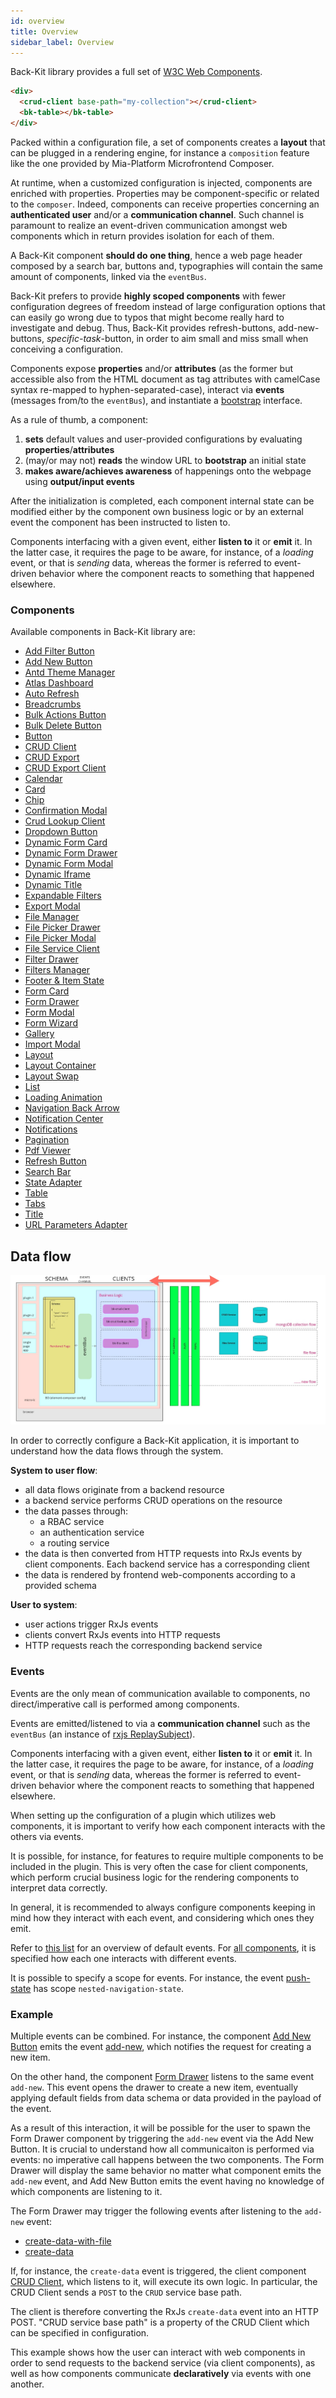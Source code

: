 ```yaml
---
id: overview
title: Overview
sidebar_label: Overview
---
```


<!--
WARNING: this file was automatically generated by Mia-Platform Doc Aggregator.
DO NOT MODIFY IT BY HAND.
Instead, modify the source file and run the aggregator to regenerate this file.
-->

[W3C-web-components]: https://www.w3.org/TR/components-intro/
[rxjs ReplaySubject]: https://rxjs.dev/api/index/class/ReplaySubject

[bootstrap]: ./30_page_layout.md#bootstrap-aka-initial-state-injection

[add-filter-button]: ./60_components/10_add_filter_button.md
[add-new-button]: ./60_components/20_add_new_button.md
[antd-theme-manager]: ./60_components/30_antd_theme_manager.md
[atlas-dashboard]: ./60_components/40_atlas_dashboard.md
[auto-refresh]: ./60_components/50_auto_refresh.md
[breadcrumbs]: ./60_components/60_breadcrumbs.md
[bulk-actions-button]: ./60_components/70_bulk_actions_button.md
[bulk-delete-button]: ./60_components/80_bulk_delete_button.md
[button]: ./60_components/90_button.md
[crud-client]: ./60_components/100_crud_client.md
[crud-export]: ./60_components/110_crud_export.md
[crud-export-client]: ./60_components/120_crud_export_client.md
[calendar]: ./60_components/130_calendar.md
[card]: ./60_components/140_card.md
[chip]: ./60_components/150_chip.md
[confirmation-modal]: ./60_components/160_confirmation_modal.md
[crud-lookup-client]: ./60_components/170_crud_lookup_client.md
[dropdown-button]: ./60_components/180_dropdown_button.md
[dynamic-form-card]: ./60_components/190_dynamic_form_card.md
[dynamic-form-drawer]: ./60_components/200_dynamic_form_drawer.md
[dynamic-form-modal]: ./60_components/210_dynamic_form_modal.md
[dynamic-iframe]: ./60_components/220_dynamic_iframe.md
[dynamic-title]: ./60_components/230_dynamic_title.md
[expandable-filters]: ./60_components/240_expandable_filters.md
[export-modal]: ./60_components/250_export_modal.md
[file-manager]: ./60_components/260_file_manager.md
[file-picker-drawer]: ./60_components/270_file_picker_drawer.md
[file-picker-modal]: ./60_components/280_file_picker_modal.md
[file-service-client]: ./60_components/290_file_service_client.md
[filter-drawer]: ./60_components/300_filter_drawer.md
[filters-manager]: ./60_components/310_filters_manager.md
[footer-&-item-state]: ./60_components/320_footer_&_item_state.md
[form-card]: ./60_components/330_form_card.md
[form-drawer]: ./60_components/340_form_drawer.md
[form-modal]: ./60_components/350_form_modal.md
[form-wizard]: ./60_components/360_form_wizard.md
[gallery]: ./60_components/370_gallery.md
[import-modal]: ./60_components/380_import_modal.md
[layout]: ./60_components/390_layout.md
[layout-container]: ./60_components/400_layout_container.md
[layout-swap]: ./60_components/410_layout_swap.md
[list]: ./60_components/420_list.md
[loading-animation]: ./60_components/430_loading_animation.md
[navigation-back-arrow]: ./60_components/440_navigation_back_arrow.md
[notification-center]: ./60_components/450_notification_center.md
[notifications]: ./60_components/460_notifications.md
[pagination]: ./60_components/470_pagination.md
[pdf-viewer]: ./60_components/480_pdf_viewer.md
[refresh-button]: ./60_components/490_refresh_button.md
[search-bar]: ./60_components/500_search_bar.md
[state-adapter]: ./60_components/510_state_adapter.md
[table]: ./60_components/520_table.md
[tabs]: ./60_components/530_tabs.md
[title]: ./60_components/540_title.md
[url-parameters-adapter]: ./60_components/550_url_parameters_adapter.md

[events]: ./70_events.md
[push-state]: ./70_events.md#nested-navigation-state---push
[add-new]: ./70_events.md#add-new
[create-data-with-file]: ./70_events.md#create-data-with-file
[create-data]: ./70_events.md#create-data



Back-Kit library provides a full set of [W3C Web Components][W3C-web-components].

```html
<div>
  <crud-client base-path="my-collection"></crud-client>
  <bk-table></bk-table>
</div>
```

Packed within a configuration file, a set of components creates a **layout** that can be plugged in a rendering engine, for instance a `composition` feature like the one provided by Mia-Platform Microfrontend Composer.

At runtime, when a customized configuration is injected, components are enriched with properties. Properties may be component-specific or related to the `composer`. Indeed, components can receive properties concerning an **authenticated user** and/or a **communication channel**. Such channel is paramount to realize an event-driven communication amongst web components which in return provides isolation for each of them.

A Back-Kit component **should do one thing**, hence a web page header composed by a search bar, buttons and, typographies will contain the same amount of components, linked via the `eventBus`.

Back-Kit prefers to provide **highly scoped components** with fewer configuration degrees of freedom instead of large configuration options that can easily go wrong due to typos that might become really hard to investigate and debug. Thus, Back-Kit provides refresh-buttons, add-new-buttons, *specific-task*-button, in order to aim small and miss small when conceiving a configuration.

Components expose **properties** and/or **attributes** (as the former but accessible also from the HTML document as tag attributes with camelCase syntax re-mapped to hyphen-separated-case), interact via **events** (messages from/to the `eventBus`), and instantiate a [bootstrap] interface.

As a rule of thumb, a component:

1. **sets** default values and user-provided configurations by evaluating **properties**/**attributes**
2. (may/or may not) **reads** the window URL to **bootstrap** an initial state
3. **makes aware/achieves awareness** of happenings onto the webpage using **output/input events**

After the initialization is completed, each component internal state can be modified either by the component own business logic or by an external event the component has been instructed to listen to.

Components interfacing with a given event, either **listen to** it or **emit** it. In the latter case, it requires the page to be aware, for instance, of a *loading* event, or that is *sending* data, whereas the former is referred to event-driven behavior where the component reacts to something that happened elsewhere.

### Components

Available components in Back-Kit library are:

- [Add Filter Button][add-filter-button]
- [Add New Button][add-new-button]
- [Antd Theme Manager][antd-theme-manager]
- [Atlas Dashboard][atlas-dashboard]
- [Auto Refresh][auto-refresh]
- [Breadcrumbs][breadcrumbs]
- [Bulk Actions Button][bulk-actions-button]
- [Bulk Delete Button][bulk-delete-button]
- [Button][button]
- [CRUD Client][crud-client]
- [CRUD Export][crud-export]
- [CRUD Export Client][crud-export-client]
- [Calendar][calendar]
- [Card][card]
- [Chip][chip]
- [Confirmation Modal][confirmation-modal]
- [Crud Lookup Client][crud-lookup-client]
- [Dropdown Button][dropdown-button]
- [Dynamic Form Card][dynamic-form-card]
- [Dynamic Form Drawer][dynamic-form-drawer]
- [Dynamic Form Modal][dynamic-form-modal]
- [Dynamic Iframe][dynamic-iframe]
- [Dynamic Title][dynamic-title]
- [Expandable Filters][expandable-filters]
- [Export Modal][export-modal]
- [File Manager][file-manager]
- [File Picker Drawer][file-picker-drawer]
- [File Picker Modal][file-picker-modal]
- [File Service Client][file-service-client]
- [Filter Drawer][filter-drawer]
- [Filters Manager][filters-manager]
- [Footer & Item State][footer-&-item-state]
- [Form Card][form-card]
- [Form Drawer][form-drawer]
- [Form Modal][form-modal]
- [Form Wizard][form-wizard]
- [Gallery][gallery]
- [Import Modal][import-modal]
- [Layout][layout]
- [Layout Container][layout-container]
- [Layout Swap][layout-swap]
- [List][list]
- [Loading Animation][loading-animation]
- [Navigation Back Arrow][navigation-back-arrow]
- [Notification Center][notification-center]
- [Notifications][notifications]
- [Pagination][pagination]
- [Pdf Viewer][pdf-viewer]
- [Refresh Button][refresh-button]
- [Search Bar][search-bar]
- [State Adapter][state-adapter]
- [Table][table]
- [Tabs][tabs]
- [Title][title]
- [URL Parameters Adapter][url-parameters-adapter]

## Data flow

![Data flow schema](img/data_flow.jpg)

In order to correctly configure a Back-Kit application, it is important to understand how the data flows through the system.

**System to user flow**:

- all data flows originate from a backend resource
- a backend service performs CRUD operations on the resource
- the data passes through:
  - a RBAC service
  - an authentication service
  - a routing service
- the data is then converted from HTTP requests into RxJs events by client components. Each backend service has a corresponding client
- the data is rendered by frontend web-components according to a provided schema

**User to system**:

- user actions trigger RxJs events
- clients convert RxJs events into HTTP requests
- HTTP requests reach the corresponding backend service

### Events

Events are the only mean of communication available to components, no direct/imperative call is performed among components.

Events are emitted/listened to via a **communication channel** such as the `eventBus` (an instance of [rxjs ReplaySubject]).

Components interfacing with a given event, either **listen to** it or **emit** it. In the latter case, it requires the page to be aware, for instance, of a *loading* event, or that is *sending* data, whereas the former is referred to event-driven behavior where the component reacts to something that happened elsewhere.

When setting up the configuration of a plugin which utilizes web components, it is important to verify how each component interacts with the others via events.

It is possible, for instance, for features to require multiple components to be included in the plugin. This is very often the case for client components, which perform crucial business logic for the rendering components to interpret data correctly.

In general, it is recommended to always configure components keeping in mind how they interact with each event, and considering which ones they emit.

Refer to [this list][events] for an overview of default events. For [all components](#components), it is specified how each one interacts with different events.

It is possible to specify a scope for events. For instance, the event [push-state] has scope `nested-navigation-state`.

### Example

Multiple events can be combined. For instance, the component [Add New Button][add-new-button] emits the event [add-new], which notifies the request for creating a new item.

On the other hand, the component [Form Drawer][form-drawer] listens to the same event `add-new`. This event opens the drawer to create a new item, eventually applying default fields from data schema or data provided in the payload of the event.

As a result of this interaction, it will be possible for the user to spawn the Form Drawer component by triggering the `add-new` event via the Add New Button. It is crucial to understand how all communicaiton is performed via events: no imperative call happens between the two components. The Form Drawer will display the same behavior no matter what component emits the `add-new` event, and Add New Button emits the event having no knowledge of which components are listening to it.

The Form Drawer may trigger the following events after listening to the `add-new` event:

- [create-data-with-file]
- [create-data]

If, for instance, the `create-data` event is triggered, the client component [CRUD Client][crud-client], which listens to it, will execute its own logic. In particular, the CRUD Client sends a `POST` to the `CRUD` service base path.

The client is therefore converting the RxJs `create-data` event into an HTTP POST. "CRUD service base path" is a property of the CRUD Client which can be specified in configuration.

This example shows how the user can interact with web components in order to send requests to the backend service (via client components), as well as how components communicate **declaratively** via events with one another.
